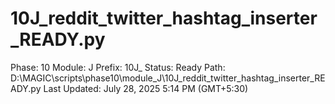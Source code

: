 # 10J_reddit_twitter_hashtag_inserter_READY.py

Phase: 10
Module: J
Prefix: 10J_
Status: Ready
Path: D:\MAGIC\scripts\phase10\module_J\10J_reddit_twitter_hashtag_inserter_READY.py
Last Updated: July 28, 2025 5:14 PM (GMT+5:30)